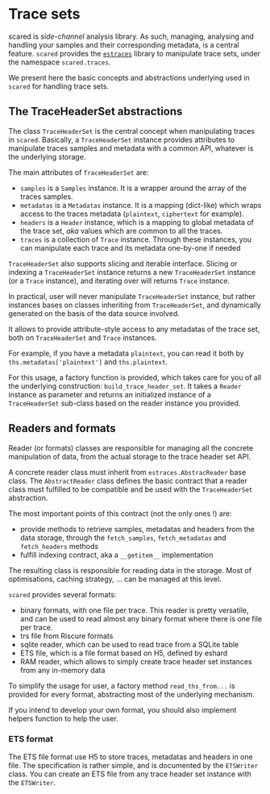# Trace sets

scared is *side-channel* analysis library. As such, managing, analysing and handling your samples and their corresponding metadata, is a central feature. `scared` provides the [`estraces`](https://eshard.gitlab.io/estraces/) library to manipulate trace sets, under the namespace `scared.traces`.

We present here the basic concepts and abstractions underlying used in `scared` for handling trace sets.

## The TraceHeaderSet abstractions

The class `TraceHeaderSet` is the central concept when manipulating traces in `scared`. Basically, a `TraceHeaderSet` instance provides attributes to manipulate traces samples and metadata with a common API, whatever is the underlying storage.

The main attributes of `TraceHeaderSet` are:

- `samples` is a `Samples` instance. It is a wrapper around the array of the traces samples.
- `metadatas` is a `Metadatas` instance. It is a mapping (dict-like) which wraps access to the traces metadata (`plaintext`, `ciphertext` for example).
- `headers` is a `Header` instance, which is a mapping to global metadata of the trace set, *aka* values which are common to all the traces.
- `traces` is a collection of `Trace` instance. Through these instances, you can manipulate each trace and its metadata one-by-one if needed

`TraceHeaderSet` also supports slicing and iterable interface. Slicing or indexing a `TraceHeaderSet` instance returns a new `TraceHeaderSet` instance (or a `Trace` instance), and iterating over will returns `Trace` instance.

In practical, user will never manipulate `TraceHeaderSet` instance, but rather instances bases on classes inheriting from `TraceHeaderSet`, and dynamically generated on the basis of the data source involved.

It allows to provide attribute-style access to any metadatas of the trace set, both on `TraceHeaderSet` and `Trace` instances.

For example, if you have a metadata `plaintext`, you can read it both by `ths.metadatas['plaintext']` and `ths.plaintext`.

For this usage, a factory function is provided, which takes care for you of all the underlying construction: `build_trace_header_set`. It takes a `Reader` instance as parameter and returns an initialized instance of a `TraceHeaderSet` sub-class based on the reader instance you provided.

## Readers and formats

Reader (or formats) classes are responsible for managing all the concrete manipulation of data, from the actual storage to the trace header set API.

A concrete reader class must inherit from `estraces.AbstracReader` base class. The `AbstractReader` class defines the basic contract that a reader class must fulfilled to be compatible and be used with the `TraceHeaderSet` abstraction.

The most important points of this contract (not the only ones !) are:

- provide methods to retrieve samples, metadatas and headers from the data storage, through the `fetch_samples`, `fetch_metadatas` and `fetch_headers` methods
- fulfill indexing contract, aka a `__getitem__` implementation

The resulting class is responsible for reading data in the storage. Most of optimisations, caching strategy, ... can be managed at this level.

`scared` provides several formats:

- binary formats, with one file per trace. This reader is pretty versatile, and can be used to read almost any binary format where there is one file per trace.
- trs file from Riscure formats
- sqlite reader, which can be used to read trace from a SQLite table
- ETS file, which is a file format based on H5, defined by eshard
- RAM reader, which allows to simply create trace header set instances from any in-memory data

To simplify the usage for user, a factory method `read_ths_from...` is provided for every format, abstracting most of the underlying mechanism.

If you intend to develop your own format, you should also implement helpers function to help the user.

### ETS format

The ETS file format use H5 to store traces, metadatas and headers in one file. The specification is rather simple, and is documented by the `ETSWriter` class. You can create an ETS file from any trace header set instance with the `ETSWriter`.
